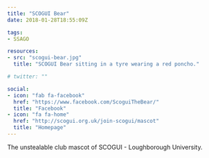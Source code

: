 ```yaml
---
title: "SCOGUI Bear"
date: 2018-01-28T18:55:09Z

tags:
- SSAGO

resources:
- src: "scogui-bear.jpg"
  title: "SCOGUI Bear sitting in a tyre wearing a red poncho."

# twitter: ""

social:
- icon: "fab fa-facebook"
  href: "https://www.facebook.com/ScoguiTheBear/"
  title: "Facebook"
- icon: "fa fa-home"
  href: "http://scogui.org.uk/join-scogui/mascot"
  title: "Homepage"
---
```

The unstealable club mascot of SCOGUI - Loughborough University.